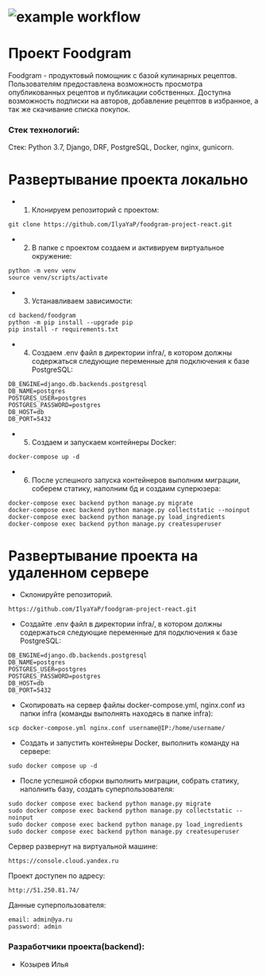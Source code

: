 # ![example workflow](https://github.com/IlyaYaP/foodgram-project-react/actions/workflows/main.yml/badge.svg)

# Проект Foodgram
Foodgram - продуктовый помощник с базой кулинарных рецептов. Пользователям предоставлена возможность просмотра опубликованных рецептов и публикации собственных. Доступна возможность подписки на авторов, добавление рецептов в избранное,  а так же скачивание списка покупок.
  
### Стек технологий:
Стек: Python 3.7, Django, DRF, PostgreSQL, Docker, nginx, gunicorn.

# Развертывание проекта локально
- 1. Клонируем репозиторий с проектом:
```
git clone https://github.com/IlyaYaP/foodgram-project-react.git
```
- 2. В папке с проектом создаем и активируем виртуальное окружение:
```
python -m venv venv
source venv/scripts/activate
```
- 3. Устанавливаем зависимости:
```
cd backend/foodgram
python -m pip install --upgrade pip
pip install -r requirements.txt
```
- 4. Создаем .env файл в директории infra/, в котором должны содержаться следующие переменные для подключения к базе PostgreSQL:
```
DB_ENGINE=django.db.backends.postgresql
DB_NAME=postgres
POSTGRES_USER=postgres
POSTGRES_PASSWORD=postgres
DB_HOST=db
DB_PORT=5432
```
- 5. Создаем и запускаем контейнеры Docker:
```
docker-compose up -d
```

- 6. После успешного запуска контейнеров выполним миграции, соберем статику, наполним бд и создаим суперюзера:
```
docker-compose exec backend python manage.py migrate
docker-compose exec backend python manage.py collectstatic --noinput
docker-compose exec backend python manage.py load_ingredients
docker-compose exec backend python manage.py createsuperuser
```

# Развертывание проекта на удаленном сервере
 - Склонируйте репозиторий. 
```
https://github.com/IlyaYaP/foodgram-project-react.git
```
 - Создайте .env файл в директории infra/, в котором должны содержаться следующие переменные для подключения к базе PostgreSQL:
```
DB_ENGINE=django.db.backends.postgresql
DB_NAME=postgres
POSTGRES_USER=postgres
POSTGRES_PASSWORD=postgres
DB_HOST=db
DB_PORT=5432
```
 - Скопировать на сервер файлы docker-compose.yml, nginx.conf из папки infra (команды выполнять находясь в папке infra):
```
scp docker-compose.yml nginx.conf username@IP:/home/username/
```
 - Создать и запустить контейнеры Docker, выполнить команду на сервере:
```
sudo docker compose up -d
```
 - После успешной сборки выполнить миграции, собрать статику, наполнить базу, создать суперпользователя:
```
sudo docker compose exec backend python manage.py migrate
sudo docker compose exec backend python manage.py collectstatic --noinput
sudo docker compose exec backend python manage.py load_ingredients
sudo docker compose exec backend python manage.py createsuperuser
```

Сервер развернут на виртуальной машине:
```
https://console.cloud.yandex.ru
```
Проект доступен по адресу:
```
http://51.250.81.74/
```
Данные суперпользователя:
```
email: admin@ya.ru
password: admin
```
### Разработчики проекта(backend):

 - Козырев Илья 
